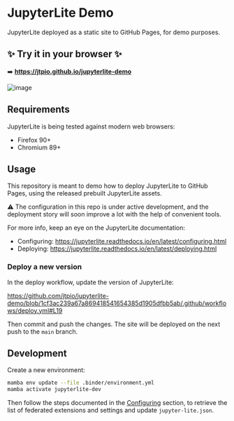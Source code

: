 # JupyterLite Demo

JupyterLite deployed as a static site to GitHub Pages, for demo purposes.

## ✨ Try it in your browser ✨

➡️ **https://jtpio.github.io/jupyterlite-demo**

![image](https://user-images.githubusercontent.com/591645/120502698-ef40b880-c3c2-11eb-881b-d64591130e40.png)

## Requirements

JupyterLite is being tested against modern web browsers:

- Firefox 90+
- Chromium 89+

## Usage

This repository is meant to demo how to deploy JupyterLite to GitHub Pages, using the released prebuilt JupyterLite assets.

⚠️ The configuration in this repo is under active development, and the deployment story will soon improve a lot with the help of convenient tools.

For more info, keep an eye on the JupyterLite documentation:

- Configuring: https://jupyterlite.readthedocs.io/en/latest/configuring.html
- Deploying: https://jupyterlite.readthedocs.io/en/latest/deploying.html

### Deploy a new version

In the deploy workflow, update the version of JupyterLite: 

https://github.com/jtpio/jupyterlite-demo/blob/1cf3ac239a67a869418541654385d1905dfbb5ab/.github/workflows/deploy.yml#L19

Then commit and push the changes. The site will be deployed on the next push to the `main` branch.

## Development

Create a new environment:

```bash
mamba env update --file .binder/environment.yml
mamba activate jupyterlite-dev
```

Then follow the steps documented in the [Configuring](https://jupyterlite.readthedocs.io/en/latest/configuring.html) section, to retrieve the list of federated extensions and settings and update `jupyter-lite.json`.
